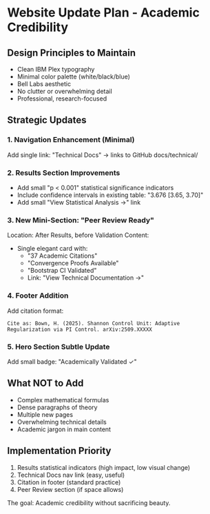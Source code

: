 # Website Update Plan - Academic Credibility

## Design Principles to Maintain
- Clean IBM Plex typography  
- Minimal color palette (white/black/blue)
- Bell Labs aesthetic
- No clutter or overwhelming detail
- Professional, research-focused

## Strategic Updates

### 1. Navigation Enhancement (Minimal)
Add single link: "Technical Docs" → links to GitHub docs/technical/

### 2. Results Section Improvements
- Add small "p < 0.001" statistical significance indicators
- Include confidence intervals in existing table: "3.676 [3.65, 3.70]"
- Add small "View Statistical Analysis →" link

### 3. New Mini-Section: "Peer Review Ready"
Location: After Results, before Validation
Content:
- Single elegant card with:
  - "37 Academic Citations"
  - "Convergence Proofs Available"
  - "Bootstrap CI Validated"
  - Link: "View Technical Documentation →"

### 4. Footer Addition
Add citation format:
```
Cite as: Bown, H. (2025). Shannon Control Unit: Adaptive 
Regularization via PI Control. arXiv:2509.XXXXX
```

### 5. Hero Section Subtle Update
Add small badge: "Academically Validated ✓"

## What NOT to Add
- Complex mathematical formulas
- Dense paragraphs of theory
- Multiple new pages
- Overwhelming technical details
- Academic jargon in main content

## Implementation Priority
1. Results statistical indicators (high impact, low visual change)
2. Technical Docs nav link (easy, useful)
3. Citation in footer (standard practice)
4. Peer Review section (if space allows)

The goal: Academic credibility without sacrificing beauty.
